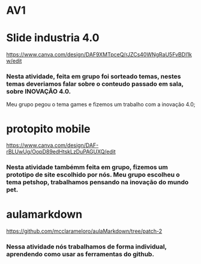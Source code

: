# AV1 

# Slide industria 4.0
<https://www.canva.com/design/DAF9XMTpceQ/rJZCs40WNgRaU5FvBDI1kw/edit>

### Nesta atividade, feita em grupo foi sorteado temas, nestes temas deveriamos falar sobre o conteudo passado em sala, sobre INOVAÇÃO 4.0.
Meu grupo pegou o tema games e fizemos um trabalho com a inovação 4.0;



# protopito mobile
<https://www.canva.com/design/DAF-rBLUwUg/OopD89edHtskLzDuPAGUXQ/edit>

### Nesta atividade tambémm feita em grupo, fizemos um prototipo de site escolhido por nós. Meu grupo escolheu o tema petshop, trabalhamos pensando na inovação do mundo pet.

# aulamarkdown
<https://github.com/mcclarameloro/aulaMarkdown/tree/patch-2>

### Nessa atividade nós trabalhamos de forma individual, aprendendo como usar as ferramentas do github. 






